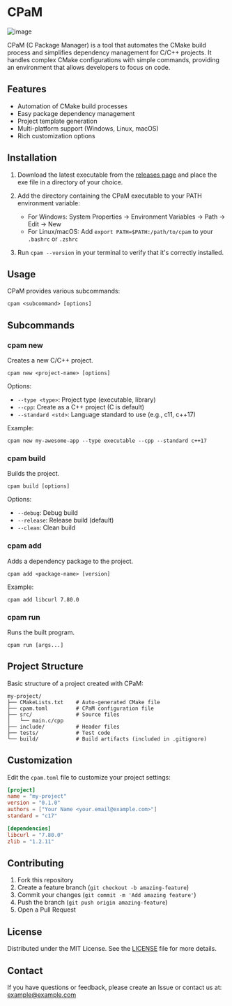 # CPaM

![image](https://github.com/user-attachments/assets/a89ac192-42d9-4bdd-8326-f22e3ecb548d)

CPaM (C Package Manager) is a tool that automates the CMake build process and simplifies dependency management for C/C++ projects. It handles complex CMake configurations with simple commands, providing an environment that allows developers to focus on code.

## Features

- Automation of CMake build processes
- Easy package dependency management
- Project template generation
- Multi-platform support (Windows, Linux, macOS)
- Rich customization options

## Installation

1. Download the latest executable from the [releases page](https://github.com/BeadiestStar64/CPaM/releases) and place the exe file in a directory of your choice.

2. Add the directory containing the CPaM executable to your PATH environment variable:

   - For Windows: System Properties → Environment Variables → Path → Edit → New
   - For Linux/macOS: Add `export PATH=$PATH:/path/to/cpam` to your `.bashrc` or `.zshrc`

3. Run `cpam --version` in your terminal to verify that it's correctly installed.

## Usage

CPaM provides various subcommands:

```
cpam <subcommand> [options]
```

## Subcommands

### cpam new

Creates a new C/C++ project.

```
cpam new <project-name> [options]
```

Options:

- `--type <type>`: Project type (executable, library)
- `--cpp`: Create as a C++ project (C is default)
- `--standard <std>`: Language standard to use (e.g., c11, c++17)

Example:

```
cpam new my-awesome-app --type executable --cpp --standard c++17
```

### cpam build

Builds the project.

```
cpam build [options]
```

Options:

- `--debug`: Debug build
- `--release`: Release build (default)
- `--clean`: Clean build

### cpam add

Adds a dependency package to the project.

```
cpam add <package-name> [version]
```

Example:

```
cpam add libcurl 7.80.0
```

### cpam run

Runs the built program.

```
cpam run [args...]
```

## Project Structure

Basic structure of a project created with CPaM:

```
my-project/
├── CMakeLists.txt    # Auto-generated CMake file
├── cpam.toml         # CPaM configuration file
├── src/              # Source files
│   └── main.c/cpp
├── include/          # Header files
├── tests/            # Test code
└── build/            # Build artifacts (included in .gitignore)
```

## Customization

Edit the `cpam.toml` file to customize your project settings:

```toml
[project]
name = "my-project"
version = "0.1.0"
authors = ["Your Name <your.email@example.com>"]
standard = "c17"

[dependencies]
libcurl = "7.80.0"
zlib = "1.2.11"
```

## Contributing

1. Fork this repository
2. Create a feature branch (`git checkout -b amazing-feature`)
3. Commit your changes (`git commit -m 'Add amazing feature'`)
4. Push the branch (`git push origin amazing-feature`)
5. Open a Pull Request

## License

Distributed under the MIT License. See the [LICENSE](LICENSE) file for more details.

## Contact

If you have questions or feedback, please create an Issue or contact us at:
example@example.com
